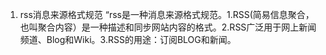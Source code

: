 <!--
 * @Author: yuzihan yuzihanyuzihan@163.com
 * @Date: 2022-05-22 22:08:16
 * @LastEditors: yuzihan yuzihanyuzihan@163.com
 * @LastEditTime: 2022-06-06 21:50:10
 * @FilePath: /fe_interview/服务器/wordpress.md
 * @Description: 这是默认设置,请设置`customMade`, 打开koroFileHeader查看配置 进行设置: https://github.com/OBKoro1/koro1FileHeader/wiki/%E9%85%8D%E7%BD%AE
-->
1. rss消息来源格式规范
“rss是一种消息来源格式规范。1.RSS(简易信息聚合，也叫聚合内容）是一种描述和同步网站内容的格式。2.RSS广泛用于网上新闻频道、Blog和Wiki。3.RSS的用途：订阅BLOG和新闻。
